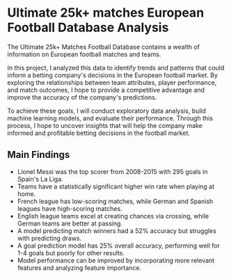 # Ultimate 25k+ matches European Football Database Analysis

The Ultimate 25k+ Matches Football Database contains a wealth of information on European football matches and teams. 

In this project, I analyzed this data to identify trends and patterns that could inform a betting company's decisions in the European football market. By exploring the relationships between team attributes, player performance, and match outcomes, I hope to provide a competitive advantage and improve the accuracy of the company's predictions.

To achieve these goals, I will conduct exploratory data analysis, build machine learning models, and evaluate their performance. Through this process, I hope to uncover insights that will help the company make informed and profitable betting decisions in the football market.

## Main Findings

- Lionel Messi was the top scorer from 2008-2015 with 295 goals in Spain's La Liga.
- Teams have a statistically significant higher win rate when playing at home.
- French league has low-scoring matches, while German and Spanish leagues have high-scoring matches.
- English league teams excel at creating chances via crossing, while German teams are better at passing.
- A model predicting match winners had a 52% accuracy but struggles with predicting draws.
- A goal prediction model has 25% overall accuracy, performing well for 1-4 goals but poorly for other results.
- Model performance can be improved by incorporating more relevant features and analyzing feature importance.